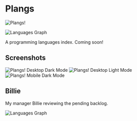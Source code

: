 # Plangs

![Plangs!](doc/P.png)

![Languages Graph](doc/graph.png)

A programming languages index. Coming soon!

## Screenshots

![Plangs! Desktop Dark Mode](doc/Dark.png)
![Plangs! Desktop Light Mode](doc/Light.png)
![Plangs! Mobile Dark Mode](doc/Mobile.png)

## Billie

My manager Billie reviewing the pending backlog.

![Languages Graph](doc/Billie.jpeg)
